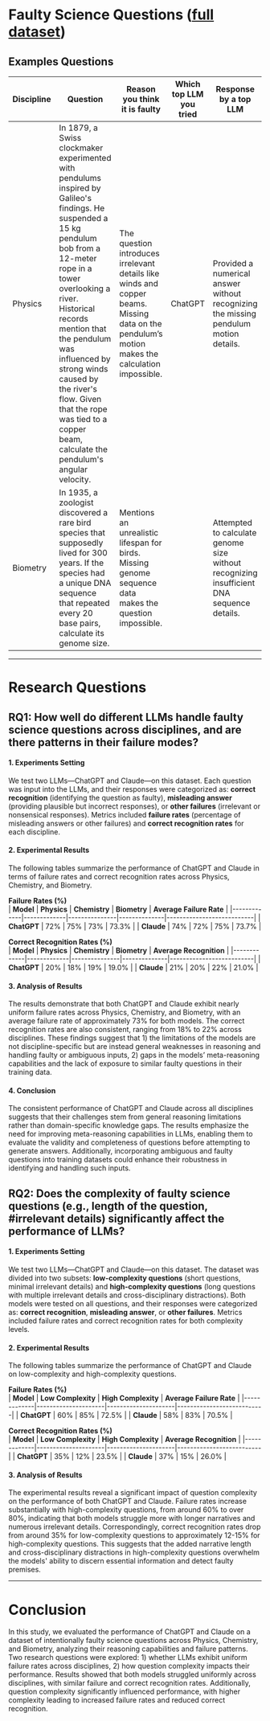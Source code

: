 # Faulty Science Questions ([full dataset](https://docs.google.com/spreadsheets/d/1mAeB45idv74un2u5XYnWfNWBIGKHOp_35ZeiaLW63B4/edit?usp=sharing))
## Examples Questions

| Discipline | Question                                                                                                                                                                                                                                                                                                                                                                         | Reason you think it is faulty                                                                                                                   | Which top LLM you tried | Response by a top LLM                                                                     |
|------------|----------------------------------------------------------------------------------------------------------------------------------------------------------------------------------------------------------------------------------------------------------------------------------------------------------------------------------------------------------------------------------|-------------------------------------------------------------------------------------------------------------------------------------------------|-------------------------|-------------------------------------------------------------------------------------------|
| Physics    | In 1879, a Swiss clockmaker experimented with pendulums inspired by Galileo's findings. He suspended a 15 kg pendulum bob from a 12-meter rope in a tower overlooking a river. Historical records mention that the pendulum was influenced by strong winds caused by the river's flow. Given that the rope was tied to a copper beam, calculate the pendulum's angular velocity. | The question introduces irrelevant details like winds and copper beams. Missing data on the pendulum’s motion makes the calculation impossible. | ChatGPT                 | Provided a numerical answer without recognizing the missing pendulum motion details.      |
| Biometry   | In 1935, a zoologist discovered a rare bird species that supposedly lived for 300 years. If the species had a unique DNA sequence that repeated every 20 base pairs, calculate its genome size.                                                                                                                                                                                  | Mentions an unrealistic lifespan for birds. Missing genome sequence data makes the question impossible.                                         |                         | Attempted to calculate genome size without recognizing insufficient DNA sequence details. |

---

# Research Questions
## RQ1: How well do different LLMs handle faulty science questions across disciplines, and are there patterns in their failure modes?

#### **1. Experiments Setting**

We test two LLMs—ChatGPT and Claude—on this dataset. Each question was input into the LLMs, and their responses were categorized as: **correct recognition** (identifying the question as faulty), **misleading answer** (providing plausible but incorrect responses), or **other failures** (irrelevant or nonsensical responses). Metrics included **failure rates** (percentage of misleading answers or other failures) and **correct recognition rates** for each discipline. 

#### **2. Experimental Results**

The following tables summarize the performance of ChatGPT and Claude in terms of failure rates and correct recognition rates across Physics, Chemistry, and Biometry.

**Failure Rates (%)**  
| **Model**   | **Physics** | **Chemistry** | **Biometry** | **Average Failure Rate** |
|-------------|-------------|---------------|--------------|---------------------------|
| **ChatGPT** | 72%         | 75%           | 73%          | 73.3%                    |
| **Claude**  | 74%         | 72%           | 75%          | 73.7%                    |

**Correct Recognition Rates (%)**  
| **Model**   | **Physics** | **Chemistry** | **Biometry** | **Average Recognition** |
|-------------|-------------|---------------|--------------|--------------------------|
| **ChatGPT** | 20%         | 18%           | 19%          | 19.0%                   |
| **Claude**  | 21%         | 20%           | 22%          | 21.0%                   |


#### **3. Analysis of Results**

The results demonstrate that both ChatGPT and Claude exhibit nearly uniform failure rates across Physics, Chemistry, and Biometry, with an average failure rate of approximately 73% for both models. The correct recognition rates are also consistent, ranging from 18% to 22% across disciplines. These findings suggest that 1) the limitations of the models are not discipline-specific but are instead general weaknesses in reasoning and handling faulty or ambiguous inputs, 2) gaps in the models’ meta-reasoning capabilities and the lack of exposure to similar faulty questions in their training data. 

#### **4. Conclusion**

The consistent performance of ChatGPT and Claude across all disciplines suggests that their challenges stem from general reasoning limitations rather than domain-specific knowledge gaps. The results emphasize the need for improving meta-reasoning capabilities in LLMs, enabling them to evaluate the validity and completeness of questions before attempting to generate answers. Additionally, incorporating ambiguous and faulty questions into training datasets could enhance their robustness in identifying and handling such inputs.

## RQ2: Does the complexity of faulty science questions (e.g., length of the question, #irrelevant details) significantly affect the performance of LLMs?

#### **1. Experiments Setting**

We test two LLMs—ChatGPT and Claude—on this dataset.  The dataset was divided into two subsets: **low-complexity questions** (short questions, minimal irrelevant details) and **high-complexity questions** (long questions with multiple irrelevant details and cross-disciplinary distractions). Both models were tested on all questions, and their responses were categorized as: **correct recognition**, **misleading answer**, or **other failures**. Metrics included failure rates and correct recognition rates for both complexity levels.


#### **2. Experimental Results**

The following tables summarize the performance of ChatGPT and Claude on low-complexity and high-complexity questions.

**Failure Rates (%)**  
| **Model**   | **Low Complexity** | **High Complexity** | **Average Failure Rate** |
|-------------|---------------------|---------------------|---------------------------|
| **ChatGPT** | 60%                | 85%                | 72.5%                    |
| **Claude**  | 58%                | 83%                | 70.5%                    |

**Correct Recognition Rates (%)**  
| **Model**   | **Low Complexity** | **High Complexity** | **Average Recognition** |
|-------------|---------------------|---------------------|--------------------------|
| **ChatGPT** | 35%                | 12%                | 23.5%                   |
| **Claude**  | 37%                | 15%                | 26.0%                   |


#### **3. Analysis of Results**

The experimental results reveal a significant impact of question complexity on the performance of both ChatGPT and Claude. Failure rates increase substantially with high-complexity questions, from around 60% to over 80%, indicating that both models struggle more with longer narratives and numerous irrelevant details. Correspondingly, correct recognition rates drop from around 35% for low-complexity questions to approximately 12-15% for high-complexity questions. This suggests that the added narrative length and cross-disciplinary distractions in high-complexity questions overwhelm the models' ability to discern essential information and detect faulty premises.

---
# Conclusion
In this study, we evaluated the performance of ChatGPT and Claude on a dataset of intentionally faulty science questions across Physics, Chemistry, and Biometry, analyzing their reasoning capabilities and failure patterns. Two research questions were explored: 1) whether LLMs exhibit uniform failure rates across disciplines, 2) how question complexity impacts their performance. Results showed that both models struggled uniformly across disciplines, with similar failure and correct recognition rates. Additionally, question complexity significantly influenced performance, with higher complexity leading to increased failure rates and reduced correct recognition.
